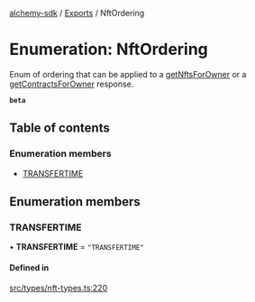 [alchemy-sdk](../README.md) / [Exports](../modules.md) / NftOrdering

# Enumeration: NftOrdering

Enum of ordering that can be applied to a [getNftsForOwner](../classes/NftNamespace.md#getnftsforowner) or a
[getContractsForOwner](../classes/NftNamespace.md#getcontractsforowner) response.

**`beta`**

## Table of contents

### Enumeration members

- [TRANSFERTIME](NftOrdering.md#transfertime)

## Enumeration members

### TRANSFERTIME

• **TRANSFERTIME** = `"TRANSFERTIME"`

#### Defined in

[src/types/nft-types.ts:220](https://github.com/alchemyplatform/alchemy-sdk-js/blob/8c9409f/src/types/nft-types.ts#L220)

